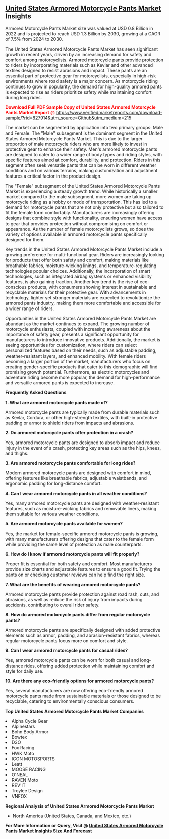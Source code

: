 <h2><a href="https://www.verifiedmarketreports.com/download-sample/?rid=827914&amp;utm_source=Github&amp;utm_medium=215" target="_blank">United States Armored Motorcycle Pants Market</a> Insights</h2><p>Armored Motorcycle Pants Market size was valued at USD 0.8 Billion in 2022 and is projected to reach USD 1.3 Billion by 2030, growing at a CAGR of 7.5% from 2024 to 2030.</p><p><p>The United States Armored Motorcycle Pants Market has seen significant growth in recent years, driven by an increasing demand for safety and comfort among motorcyclists. Armored motorcycle pants provide protection to riders by incorporating materials such as Kevlar and other advanced textiles designed to resist abrasions and impact. These pants are an essential part of protective gear for motorcyclists, especially in high-risk environments where road safety is a major concern. As motorcycle riding continues to grow in popularity, the demand for high-quality armored pants is expected to rise as riders prioritize safety while maintaining comfort during long rides. <p><span class=""><span style="color: #ff0000;"><strong>Download Full PDF Sample Copy of United States Armored Motorcycle Pants Market Report</strong> @ </span><a href="https://www.verifiedmarketreports.com/download-sample/?rid=827914&amp;utm_source=Github&amp;utm_medium=215" target="_blank">https://www.verifiedmarketreports.com/download-sample/?rid=827914&amp;utm_source=Github&amp;utm_medium=215</a></span></p></p><p>The market can be segmented by application into two primary groups: Male and Female. The "Male" subsegment is the dominant segment in the United States Armored Motorcycle Pants Market. This is due to the larger proportion of male motorcycle riders who are more likely to invest in protective gear to enhance their safety. Men's armored motorcycle pants are designed to cater to a wider range of body types and riding styles, with specific features aimed at comfort, durability, and protection. Riders in this segment often seek versatile pants that can be worn in different weather conditions and on various terrains, making customization and adjustment features a critical factor in the product design.</p><p>The "Female" subsegment of the United States Armored Motorcycle Pants Market is experiencing a steady growth trend. While historically a smaller market compared to the male subsegment, more women are taking up motorcycle riding as a hobby or mode of transportation. This has led to a demand for motorcycle pants that are not only protective but also tailored to fit the female form comfortably. Manufacturers are increasingly offering designs that combine style with functionality, ensuring women have access to gear that provides protection without compromising on comfort or appearance. As the number of female motorcyclists grows, so does the variety of options available in armored motorcycle pants specifically designed for them.</p><p>Key trends in the United States Armored Motorcycle Pants Market include a growing preference for multi-functional gear. Riders are increasingly looking for products that offer both safety and comfort, making materials like breathable fabrics, moisture-wicking linings, and temperature-regulating technologies popular choices. Additionally, the incorporation of smart technologies, such as integrated airbag systems or enhanced visibility features, is also gaining traction. Another key trend is the rise of eco-conscious products, with consumers showing interest in sustainable and recyclable materials for their protective gear. With advancements in technology, lighter yet stronger materials are expected to revolutionize the armored pants industry, making them more comfortable and accessible for a wider range of riders.</p><p>Opportunities in the United States Armored Motorcycle Pants Market are abundant as the market continues to expand. The growing number of motorcycle enthusiasts, coupled with increasing awareness about the importance of safety gear, presents a significant opportunity for manufacturers to introduce innovative products. Additionally, the market is seeing opportunities for customization, where riders can select personalized features based on their needs, such as adjustable padding, weather-resistant layers, and enhanced mobility. With female riders becoming a larger portion of the market, manufacturers who focus on creating gender-specific products that cater to this demographic will find promising growth potential. Furthermore, as electric motorcycles and adventure riding become more popular, the demand for high-performance and versatile armored pants is expected to increase.</p><p><b>Frequently Asked Questions</b></p><p><b>1. What are armored motorcycle pants made of?</b></p><p>Armored motorcycle pants are typically made from durable materials such as Kevlar, Cordura, or other high-strength textiles, with built-in protective padding or armor to shield riders from impacts and abrasions.</p><p><b>2. Do armored motorcycle pants offer protection in a crash?</b></p><p>Yes, armored motorcycle pants are designed to absorb impact and reduce injury in the event of a crash, protecting key areas such as the hips, knees, and thighs.</p><p><b>3. Are armored motorcycle pants comfortable for long rides?</b></p><p>Modern armored motorcycle pants are designed with comfort in mind, offering features like breathable fabrics, adjustable waistbands, and ergonomic padding for long-distance comfort.</p><p><b>4. Can I wear armored motorcycle pants in all weather conditions?</b></p><p>Yes, many armored motorcycle pants are designed with weather-resistant features, such as moisture-wicking fabrics and removable liners, making them suitable for various weather conditions.</p><p><b>5. Are armored motorcycle pants available for women?</b></p><p>Yes, the market for female-specific armored motorcycle pants is growing, with many manufacturers offering designs that cater to the female form while providing the same level of protection as male counterparts.</p><p><b>6. How do I know if armored motorcycle pants will fit properly?</b></p><p>Proper fit is essential for both safety and comfort. Most manufacturers provide size charts and adjustable features to ensure a good fit. Trying the pants on or checking customer reviews can help find the right size.</p><p><b>7. What are the benefits of wearing armored motorcycle pants?</b></p><p>Armored motorcycle pants provide protection against road rash, cuts, and abrasions, as well as reduce the risk of injury from impacts during accidents, contributing to overall rider safety.</p><p><b>8. How do armored motorcycle pants differ from regular motorcycle pants?</b></p><p>Armored motorcycle pants are specifically designed with added protective elements such as armor, padding, and abrasion-resistant fabrics, whereas regular motorcycle pants focus more on comfort and style.</p><p><b>9. Can I wear armored motorcycle pants for casual rides?</b></p><p>Yes, armored motorcycle pants can be worn for both casual and long-distance rides, offering added protection while maintaining comfort and style for daily use.</p><p><b>10. Are there any eco-friendly options for armored motorcycle pants?</b></p><p>Yes, several manufacturers are now offering eco-friendly armored motorcycle pants made from sustainable materials or those designed to be recyclable, catering to environmentally conscious consumers.</p></p><p><strong>Top United States Armored Motorcycle Pants Market Companies</strong></p><div data-test-id=""><p><li>Alpha Cycle Gear</li><li> Alpinestars</li><li> Bohn Body Armor</li><li> Bowtex</li><li> D3O</li><li> Fox Racing</li><li> HWK Moto</li><li> ICON MOTOSPORTS</li><li> Leatt</li><li> MOOSE RACING</li><li> O'NEAL</li><li> RAVEN Moto</li><li> REV'IT</li><li> Troylee Design</li><li> VNFOX</li></p><div><strong>Regional Analysis of&nbsp;United States Armored Motorcycle Pants Market</strong></div><ul><li dir="ltr"><p dir="ltr">North America&nbsp;(United States, Canada, and Mexico, etc.)</p></li></ul><p><strong>For More Information or Query, Visit @&nbsp;</strong><strong><a href="https://www.verifiedmarketreports.com/product/armored-motorcycle-pants-market/?utm_source=Github&amp;utm_medium=215" target="_blank">United States Armored Motorcycle Pants Market Insights Size And Forecast</a></strong></p></div>
